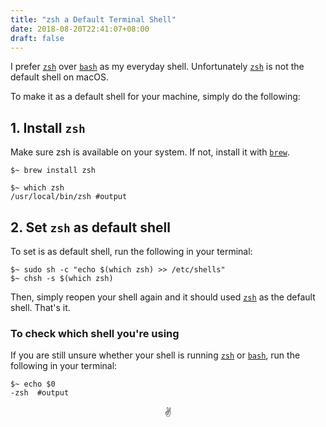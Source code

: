 ```yaml
---
title: "zsh a Default Terminal Shell"
date: 2018-08-20T22:41:07+08:00
draft: false
---
```


I prefer [`zsh`][1] over [`bash`][2] as my everyday shell.
Unfortunately [`zsh`][1] is not the default shell on macOS.

To make it as a default shell for your machine, simply do the following:

## 1. Install `zsh`

Make sure zsh is available on your system. If not, install it with [`brew`][3].

```
$~ brew install zsh

$~ which zsh
/usr/local/bin/zsh #output
```

## 2. Set `zsh` as default shell

To set is as default shell, run the following in your terminal:

```
$~ sudo sh -c "echo $(which zsh) >> /etc/shells"
$~ chsh -s $(which zsh)
```

Then, simply reopen your shell again and it should used [`zsh`][1] as the default shell. That's it.

### To check which shell you're using

If you are still unsure whether your shell is running [`zsh`][1] or [`bash`][2], run the following in your terminal:

```
$~ echo $0
-zsh  #output
```

<center>✌️</center>

[1]:http://www.zsh.org/
[2]:https://www.gnu.org/software/bash/
[3]:https://brew.sh/